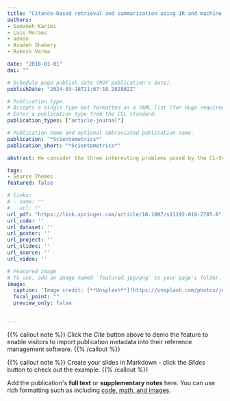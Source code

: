 ```yaml
---
title: "Citance-based retrieval and summarization using IR and machine learning"
authors:
- Samaneh Karimi
- Luis Moraes
- admin
- Azadeh Shakery
- Rakesh Verma

date: "2018-01-01"
doi: ""

# Schedule page publish date (NOT publication's date).
publishDate: "2024-03-18T21:07:18.292802Z"

# Publication type.
# Accepts a single type but formatted as a YAML list (for Hugo requirements).
# Enter a publication type from the CSL standard.
publication_types: ["article-journal"]

# Publication name and optional abbreviated publication name.
publication: "*Scientometrics*"
publication_short: "*Scientometrics*"

abstract: We consider the three interesting problems posed by the CL-SciSumm series of shared tasks. Given a reference document D and a set of citances for D, (1) find the span of reference text that corresponds to each citance, (2) identify the facet corresponding to each span of reference text from a predefined list of five facets, and (3) construct a summary of at most 250 words for D based on the reference spans. The shared task provided annotated training and test sets for these problems. This paper describes our efforts and the results achieved for each problem, and also a discussion of some interesting parameters of the datasets, which may spur further improvements and innovations. 

tags:
- Source Themes
featured: false

# links:
# - name: ""
#   url: ""
url_pdf: "https://link.springer.com/article/10.1007/s11192-018-2785-8"
url_code: ''
url_dataset: ''
url_poster: ''
url_project: ''
url_slides: ''
url_source: ''
url_video: ''

# Featured image
# To use, add an image named `featured.jpg/png` to your page's folder. 
image:
  caption: 'Image credit: [**Unsplash**](https://unsplash.com/photos/jdD8gXaTZsc)'
  focal_point: ""
  preview_only: false


---
```


{{% callout note %}}
Click the *Cite* button above to demo the feature to enable visitors to import publication metadata into their reference management software.
{{% /callout %}}

{{% callout note %}}
Create your slides in Markdown - click the *Slides* button to check out the example.
{{% /callout %}}

Add the publication's **full text** or **supplementary notes** here. You can use rich formatting such as including [code, math, and images](https://docs.hugoblox.com/content/writing-markdown-latex/).

